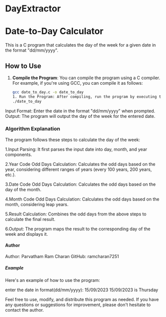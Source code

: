 # DayExtractor
# Date-to-Day Calculator

This is a C program that calculates the day of the week for a given date in the format "dd/mm/yyyy". 

## How to Use

1. **Compile the Program**: You can compile the program using a C compiler. For example, if you're using GCC, you can compile it as follows:

   ```sh
   gcc date_to_day.c -o date_to_day
   1. Run the Program: After compiling, run the program by executing the generated binary:
   ./date_to_day
Input Format: Enter the date in the format "dd/mm/yyyy" when prompted.
Output: The program will output the day of the week for the entered date.
### Algorithm Explanation
The program follows these steps to calculate the day of the week:

1.Input Parsing: It first parses the input date into day, month, and year components.

2.Year Code Odd Days Calculation: Calculates the odd days based on the year, considering different ranges of years (every 100 years, 200 years, etc.).

3.Date Code Odd Days Calculation: Calculates the odd days based on the day of the month.

4.Month Code Odd Days Calculation: Calculates the odd days based on the month, considering leap years.

5.Result Calculation: Combines the odd days from the above steps to calculate the final result.

6.Output: The program maps the result to the corresponding day of the week and displays it.
#### Author
Author: Parvatham Ram Charan
GitHub: ramcharan7251
##### Example
Here's an example of how to use the program:

enter the date in format(dd/mm/yyyy): 15/09/2023
15/09/2023 is Thursday

Feel free to use, modify, and distribute this program as needed. If you have any questions or suggestions for improvement, please don't hesitate to contact the author.









